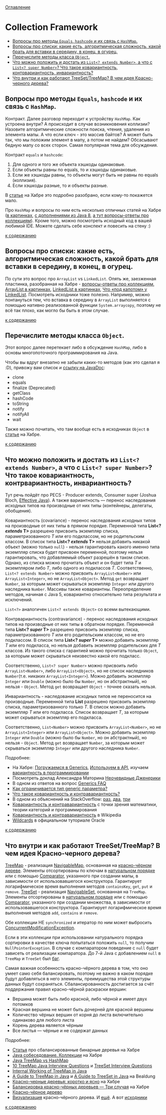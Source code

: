 [Оглавление](../README.md)

# Collection Framework

- [Вопросы про методы `Equals`, `hashcode` и их связь с `HashMap`.](#вопросы-про-методы-equals-hashcode-и-их-связь-с-hashmap)
- [Вопросы про списки: какие есть, алгоритмическая сложность, какой брать для вставки в середину, в конец, в огурец.](#вопросы-про-списки-какие-есть-алгоритмическая-сложность-какой-брать-для-вставки-в-середину-в-конец-в-огурец)
- [Перечислите методы класса `Object`.](#перечислите-методы-класса-object)
- [Что можно положить и достать из `List<? extends Number>`, а что с `List<? super Number>`? Что такое ковариантность, контрвариантность, инвариантность?](#что-можно-положить-и-достать-из-list-extends-number-а-что-с-list-super-number-что-такое-ковариантность-контрвариантность-инвариантность)
- [Что внутри и как работают TreeSet/TreeMap? В чем идея Красно-черного дерева?](#что-внутри-и-как-работают-treesettreemap-в-чем-идея-красно-черного-дерева)

## Вопросы про методы `Equals`, `hashcode` и их связь с `HashMap`. 

Контракт. Далее разговор переходит к устройству `HashMap`. Как устроена внутри? А происходит в случае возникновения коллизии? Назовите алгоритмические сложности поиска, чтения, удаления из элемента мапы. А что если ключ - это массив байтов? А может быть так, что мы положим элемент в мапу, а потом не найдем? Обсасывают бедную мапу со всех сторон. Самая популярная тема для обсуждения.

Контракт `equals` и `hashcode`:
   1. Для одного и того же объекта хэшкоды одинаковые.
   1. Если объекты равны по equals, то и хэшкоды одинаковые.
   1. Если же хэшкоды равны, то объекты могут быть не равны по equals (коллизия).
   1. Если хэшкоды разные, то и объекты разные.
   
   В [статье](https://habr.com/ru/post/168195/) на Хабре это подробно разобрано, если кому-то покажется мало.

Про `HashMap` и вопросы по ним есть несколько отличных статей на Хабре ([в картинках](https://habr.com/ru/post/128017/), [с дополнениями из Java 8](https://habr.com/ru/post/421179/), [а тут вопросы-ответы про коллекциям](https://habr.com/ru/post/162017/)). Кроме того, можно посмотреть исходный код в вашей любимой IDE. Можете сделать себе конспект и повесить на стену :)

[к содержанию](#collection-framework)

## Вопросы про списки: какие есть, алгоритмическая сложность, какой брать для вставки в середину, в конец, в огурец.

По сути это вопрос про `ArrayList` vs `LinkedList`. Опять же, заезженная пластинка, разобранная на Хабре - [вопросы-ответы про коллекциям](https://habr.com/ru/post/162017/), [ArrayList в картинках](https://habr.com/ru/post/128269/), [LinkedList в картинках](https://habr.com/ru/post/127864/), [Что «под капотом» у LinkedList](https://habr.com/ru/post/337558/). Посмотреть исходники тоже полезно. Например, можно понтануться тем, что вставка в середину в `ArrayList` выполняется с помощью нативно реализованной функции `System.arraycopy`, поэтому не всё так плохо, как могло бы быть в этом случае.

[к содержанию](#collection-framework)

## Перечислите методы класса `Object`. 

Этот вопрос далее перетекает либо в обсуждение `HashMap`, либо в основы многопоточного программирования на Java.

Чтобы вы вдруг внезапно не забыли каких-то методов (как это сделал я :D), привожу вам список и [ссылку на JavaDoc](https://docs.oracle.com/en/java/javase/13/docs/api/java.base/java/lang/Object.html):
- clone
- equals
- finalize (Deprecated)
- getClass
- hashCode
- toString
- notify
- notifyAll
- wait

Также можно почитать, что там вообще есть в исходниках `Object` в [статье](https://habr.com/ru/post/265373/) на Хабре.

[к содержанию](#collection-framework)

## Что можно положить и достать из `List<? extends Number>`, а что с `List<? super Number>`? Что такое ковариантность, контрвариантность, инвариантность?

Тут речь пойдёт про PECS - Producer extends, Consumer super (Joshua Bloch, [Effective Java](https://books.google.ru/books?id=ka2VUBqHiWkC&pg=PA136&lpg=PA136&dq=bloch+effective+java+pecs+mnemonic&source=bl&ots=yYKnPjt-P-&sig=JGT8qexAAldJ5xYPepbBQ5uude0&hl=en&sa=X&ei=Cb3GUv-sNIuK5ATM7oD4Dw&ved=0CCgQ6AEwAA#v=onepage&q=bloch%20effective%20java%20pecs%20mnemonic&f=false)). А также вариантность — перенос наследования исходных типов на производные от них типы (контейнеры, делегаты, обобщения).

Ковариантность (covariance) - перенос наследования исходных типов на производные от них типы в прямом порядке.
Переменной типа __List<? *extends* T>__ разрешено присвоить экземпляр списка, параметризованного _T_ или его подклассом, но не родительским классом. В список типа __List<? *extends* T>__ нельзя добавить никакой объект (можно только `null`) - нельзя гарантировать какого именно типа экземпляр списка будет присвоен переменной, поэтому нельзя гарантировать, что добавляемый объект разрешён в таком списке. Однако, из списка можно прочитать объект и он будет типа _T_ и экземпляром либо _T_, либо одного из подклассов _T_.
Соответственно, `List<? extends Number>` можно присвоить `ArrayList<Number>` или `ArrayList<Integer>`, но не `ArrayList<Object>`. Метод `get` возвращает `Number`, за которым может скрываться экземпляр `Integer` или другого наследника `Number`.
Массивы также ковариантны.
Переопределение методов, начиная с Java 5, ковариантно относительно типа результата и исключений.

`List<?>` аналогичен `List<? extends Object>` со всеми вытекающими.

Контрвариантность (contravariance) - перенос наследования исходных типов на производные от них типы в обратном порядке.
Переменной типа __List<? *super* T>__ разрешено присвоить экземпляр списка, параметризованного _T_ или его родительским классом, но не его подклассом. В список типа __List<? *super* T>__ можно добавить экземпляр _T_ или его подкласса, но нельзя добавить экземпляр родительских для _T_ классов. Из такого списка с гарантией можно прочитать только `Object`, за которым может скрываться неизвестно какой его подкласс.

Соответственно, `List<? super Number>` можно присвоить либо `ArrayList<Number>`, либо `ArrayList<Object>`, но не список наследников `Number`(т.е. никаких `ArrayList<Integer>`). Можно добавить экземпляр `Integer` или `Double` (можно было бы `Number`, но он абстрактный), но нельзя - `Object`. Метод `get` возвращает `Object` - точнее сказать нельзя.

Инвариантность - наследование исходных типов не переносится на производные.
Переменной типа __List<T>__ разрешено присвоить экземпляр списка, параметризованного только _T_. В список можно добавить экземпляр _T_ или его подкласса. Список возвращает _T_, за которым может скрываться экземпляр его подкласса.

Соответственно, `List<Number>` можно присвоить `ArrayList<Number>`, но не `ArrayList<Integer>` или `ArrayList<Object>`. Можно добавить экземпляр `Integer` или `Double` (можно было бы `Number`, но он абстрактный), но нельзя - `Object`. Метод `get` возвращает `Number`, за которым может скрываться экземпляр `Integer` или другого наследника `Number`.

Подробнее:
- На Хабре: [Погружаемся в Generics](https://habr.com/ru/company/sberbank/blog/416413/), [Используем в API](https://habr.com/ru/post/207360/), изучаем [вариантность в программировании](https://habr.com/ru/post/218753/)
- Посмотреть доклад Александра Маторина [Неочевидные Дженерики](https://www.youtube.com/watch?v=_0c9Fd9FacU&feature=youtu.be&t=1204)
- В одном из ответов на вопрос [Generics FAQ](http://www.angelikalanger.com/GenericsFAQ/FAQSections/TypeArguments.html#FAQ103)
- [Как ограничивается тип generic параметра?](https://itsobes.ru/JavaSobes/kak-ogranichivaetsia-tip-generic-parametra/)
- [Что такое ковариантность и контравариантность?](https://itsobes.ru/JavaSobes/chto-takoe-kovariantnost-i-kontravariantnost/)
- В одном из объяснений на StackOverflow: [раз](https://stackoverflow.com/questions/4343202/difference-between-super-t-and-extends-t-in-java), [два](https://stackoverflow.com/questions/2776975/how-can-i-add-to-list-extends-number-data-structures/2777297#2777297), [три](https://stackoverflow.com/questions/2723397/what-is-pecs-producer-extends-consumer-super)
- [Ковариантность и контравариантность](https://habibutsu.github.io/variance.html) с точки зрения математики, теории категорий и программирования
- [Ковариантность и контравариантность](https://en.wikipedia.org/wiki/Covariance_and_contravariance_(computer_science)) в Wikipedia
- [Wildcards](https://docs.oracle.com/javase/tutorial/java/generics/wildcards.html) в официальном туториале Oracle

[к содержанию](#collection-framework)

## Что внутри и как работают TreeSet/TreeMap? В чем идея Красно-черного дерева?

[TreeMap](https://docs.oracle.com/en/java/javase/14/docs/api/java.base/java/util/TreeMap.html) - реализация [NavigableMap](https://docs.oracle.com/en/java/javase/14/docs/api/java.base/java/util/NavigableMap.html), основанная на [красно-чёрном дереве](https://en.wikipedia.org/wiki/Red%E2%80%93black_tree). Элементы отсортированы по ключам в [натуральном порядке](https://docs.oracle.com/en/java/javase/14/docs/api/java.base/java/lang/Comparable.html) или с помощью [Comparator](https://docs.oracle.com/en/java/javase/14/docs/api/java.base/java/util/Comparator.html), указанного при создании мапы, в зависимости от использовавшегося конструктора. Гарантирует логарифмическое время выполнения методов `containsKey`, `get`, `put` и `remove`.
[TreeSet](https://docs.oracle.com/en/java/javase/14/docs/api/java.base/java/util/TreeSet.html) - реализация [NavigableSet](https://docs.oracle.com/en/java/javase/14/docs/api/java.base/java/util/NavigableSet.html), основанная на `TreeMap`. Элементы отсортированы в [натуральном порядке](https://docs.oracle.com/en/java/javase/14/docs/api/java.base/java/lang/Comparable.html) или с помощью [Comparator](https://docs.oracle.com/en/java/javase/14/docs/api/java.base/java/util/Comparator.html), указанного при создании множества, в зависимости от использовавшегося конструктора. Гарантирует логарифмическое время выполнения методов `add`, `contains` и `remove`.

Обе коллекции НЕ `synchronized` и итератор по ним может выбросить [ConcurrentModificationException](https://docs.oracle.com/en/java/javase/14/docs/api/java.base/java/util/ConcurrentModificationException.html).

Если в эти коллекции при использовании натурального порядка сортировки в качестве ключа попытаться положить `null`, то получим `NullPointerException`. В случае с компаратором поведение с `null` будет зависеть от реализации компаратора. До 7-й Java с добавлением `null` в `TreeMap` и `TreeSet` был [баг](https://habr.com/ru/post/164027/).

Самая важная особенность красно-чёрного дерева в том, что оно умеет само себя балансировать, поэтому не важно в каком порядке будут добавляться в него элементы, преимущества этой структуры данных будут сохраняться. Сбалансированность достигается за счёт поддержания правил красно-чёрной раскраски вершин:
- Вершина может быть либо красной, либо чёрной и имеет двух потомков
- Красная вершина не может быть дочерней для красной вершины
- Количество чёрных вершин от корня до листа включительно одинаково для любого листа
- Корень дерева является чёрным
- Все листья — чёрные и не содержат данных

Подробнее:
- [Статья](https://habr.com/ru/post/66926/) про сбалансированные бинарные деревья на Хабре
- [Java собеседование. Коллекции](https://habr.com/ru/post/162017/) на Хабре
- [Java TreeMap vs HashMap](https://www.baeldung.com/java-treemap-vs-hashmap)
- [10 TreeMap Java Interview Questions](https://javahungry.blogspot.com/2014/06/how-treemap-works-ten-treemap-java-interview-questions.html) и [TreeSet Interview Questions](https://javahungry.blogspot.com/2015/10/how-treeset-works-internally-in-java-interview-questions.html)
- [Internal Working of TreeMap in Java](https://www.dineshonjava.com/internal-working-of-treemap-in-java/)
- [A Guide to TreeMap in Java](https://www.baeldung.com/java-treemap) и [A Guide to TreeSet in Java](https://www.baeldung.com/java-tree-set) на Bealdung
- [Красно-черные деревья: коротко и ясно](https://habr.com/ru/post/330644/) на Хабре
- [Балансировка красно-чёрных деревьев — Три случая](https://habr.com/ru/company/otus/blog/472040/) на Хабре
- [Красно-чёрное дерево](https://neerc.ifmo.ru/wiki/index.php?title=%D0%9A%D1%80%D0%B0%D1%81%D0%BD%D0%BE-%D1%87%D0%B5%D1%80%D0%BD%D0%BE%D0%B5_%D0%B4%D0%B5%D1%80%D0%B5%D0%B2%D0%BE)
- [Визуализация](https://www.cs.usfca.edu/~galles/visualization/RedBlack.html) красно-чёрного дерева. И [ещё](http://www.cs.armstrong.edu/liang/animation/web/RBTree.html). А вот [исходники](https://github.com/nadakamel/RedBlackTree-Visualization)

[к содержанию](#collection-framework)